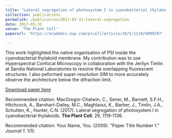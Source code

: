 ```yaml
---
title: "Lateral segregation of photosystem I in cyanobacterial thylakoids"
collection: publications
permalink: /publication/2017-03-31-lateral-segregation
date: 2017-03-31
venue: 'The Plant Cell'
paperurl: 'https://academic.oup.com/plcell/article/29/5/1119/6099297'

---
```

This work highlighted the native organisation of PSI inside the cyanobacterial thylakoid membrane. My contribution was to use Hyperspectral Confocal Microscopy in collaboration with the Jerilyn Timlin at Sandia National Laboratories to resolve the overlapping fluorescent structures. I also peformed super-resolution SIM to more accurately observe the architecture below the difraction limit. 

[Download paper here](https://academic.oup.com/plcell/article/29/5/1119/6099297)

Recommended citation: MacGregor-Chatwin, C., Sener, M., Barnett, S.F.H., Hitchcock, A., Barnhart-Dailey, M.C., Maghlaoui, K., Barber, J., Timlin, J.A., Schulten, K., Hunter, C.N. (2017). Lateral segregation of photosystem I in cyanobacterial thylakoids. <b>The Plant Cell</b>. 29, 1119-1136.

Recommended citation: Your Name, You. (2009). "Paper Title Number 1." <i>Journal 1</i>. 1(1).
